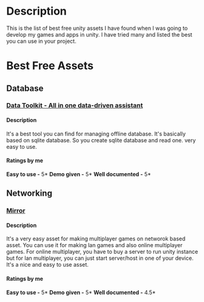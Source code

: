 # Description
This is the list of best free unity assets I have found when I was going to develop my games and apps in unity. I have tried many and listed the best you can use in your project.

# Best Free Assets
## Database
### [Data Toolkit - All in one data-driven assistant](https://assetstore.unity.com/packages/tools/utilities/data-toolkit-all-in-one-data-driven-assistant-224909)
#### Description
It's a best tool you can find for managing offline database. It's basically based on sqlite database. So you create sqlite database and read one. very easy to use.
#### Ratings by me
**Easy to use -** 5*
**Demo given -** 5*
**Well documented -** 5*

## Networking
### [Mirror](https://assetstore.unity.com/packages/tools/network/mirror-129321)
#### Description
It's a very easy asset for making multiplayer games on networok based asset. You can use it for making lan games and also online multiplayer games. For online multiplayer, you have to buy a server to run unity instance but for lan multiplayer, you can just start server/host in one of your device. It's a nice and easy to use asset.
#### Ratings by me
**Easy to use -** 5*
**Demo given -** 5*
**Well documented -** 4.5*
